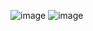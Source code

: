 ![image](https://github.com/duysop/Speaker-Recognize/assets/103120531/3aec61fb-7e26-408a-8c98-dd127796a5da)
![image](https://github.com/duysop/Speaker-Recognize/assets/103120531/1364aeaa-996d-4342-aca2-cfab32c27cc5)

